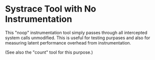 
# Systrace Tool with No Instrumentation

This "noop" instrumentation tool simply passes through all intercepted
system calls unmodified.  This is useful for testing purpases and also
for measuring latent performance overhead from instrumentation.

(See also the "count" tool for this purpose.)

